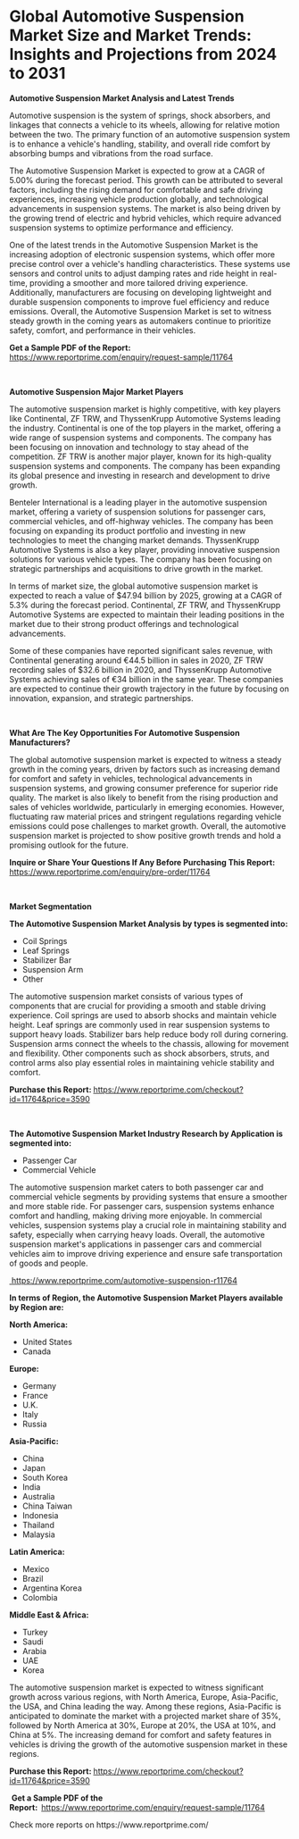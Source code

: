<p><h1>Global Automotive Suspension Market Size and Market Trends: Insights and Projections from 2024 to 2031</h1></p><p><strong>Automotive Suspension Market Analysis and Latest Trends</strong></p>
<p><p>Automotive suspension is the system of springs, shock absorbers, and linkages that connects a vehicle to its wheels, allowing for relative motion between the two. The primary function of an automotive suspension system is to enhance a vehicle's handling, stability, and overall ride comfort by absorbing bumps and vibrations from the road surface.</p><p>The Automotive Suspension Market is expected to grow at a CAGR of 5.00% during the forecast period. This growth can be attributed to several factors, including the rising demand for comfortable and safe driving experiences, increasing vehicle production globally, and technological advancements in suspension systems. The market is also being driven by the growing trend of electric and hybrid vehicles, which require advanced suspension systems to optimize performance and efficiency.</p><p>One of the latest trends in the Automotive Suspension Market is the increasing adoption of electronic suspension systems, which offer more precise control over a vehicle's handling characteristics. These systems use sensors and control units to adjust damping rates and ride height in real-time, providing a smoother and more tailored driving experience. Additionally, manufacturers are focusing on developing lightweight and durable suspension components to improve fuel efficiency and reduce emissions. Overall, the Automotive Suspension Market is set to witness steady growth in the coming years as automakers continue to prioritize safety, comfort, and performance in their vehicles.</p></p>
<p><strong>Get a Sample PDF of the Report:&nbsp;</strong> <a href="https://www.reportprime.com/enquiry/request-sample/11764">https://www.reportprime.com/enquiry/request-sample/11764</a></p>
<p>&nbsp;</p>
<p><strong>Automotive Suspension Major Market Players</strong></p>
<p><p>The automotive suspension market is highly competitive, with key players like Continental, ZF TRW, and ThyssenKrupp Automotive Systems leading the industry. Continental is one of the top players in the market, offering a wide range of suspension systems and components. The company has been focusing on innovation and technology to stay ahead of the competition. ZF TRW is another major player, known for its high-quality suspension systems and components. The company has been expanding its global presence and investing in research and development to drive growth.</p><p>Benteler International is a leading player in the automotive suspension market, offering a variety of suspension solutions for passenger cars, commercial vehicles, and off-highway vehicles. The company has been focusing on expanding its product portfolio and investing in new technologies to meet the changing market demands. ThyssenKrupp Automotive Systems is also a key player, providing innovative suspension solutions for various vehicle types. The company has been focusing on strategic partnerships and acquisitions to drive growth in the market.</p><p>In terms of market size, the global automotive suspension market is expected to reach a value of $47.94 billion by 2025, growing at a CAGR of 5.3% during the forecast period. Continental, ZF TRW, and ThyssenKrupp Automotive Systems are expected to maintain their leading positions in the market due to their strong product offerings and technological advancements.</p><p>Some of these companies have reported significant sales revenue, with Continental generating around €44.5 billion in sales in 2020, ZF TRW recording sales of $32.6 billion in 2020, and ThyssenKrupp Automotive Systems achieving sales of €34 billion in the same year. These companies are expected to continue their growth trajectory in the future by focusing on innovation, expansion, and strategic partnerships.</p></p>
<p>&nbsp;</p>
<p><strong>What Are The Key Opportunities For Automotive Suspension Manufacturers?</strong></p>
<p><p>The global automotive suspension market is expected to witness a steady growth in the coming years, driven by factors such as increasing demand for comfort and safety in vehicles, technological advancements in suspension systems, and growing consumer preference for superior ride quality. The market is also likely to benefit from the rising production and sales of vehicles worldwide, particularly in emerging economies. However, fluctuating raw material prices and stringent regulations regarding vehicle emissions could pose challenges to market growth. Overall, the automotive suspension market is projected to show positive growth trends and hold a promising outlook for the future.</p></p>
<p><strong>Inquire or Share Your Questions If Any Before Purchasing This Report:</strong> <a href="https://www.reportprime.com/enquiry/pre-order/11764">https://www.reportprime.com/enquiry/pre-order/11764</a></p>
<p>&nbsp;</p>
<p><strong>Market Segmentation</strong></p>
<p><strong>The Automotive Suspension Market Analysis by types is segmented into:</strong></p>
<p><ul><li>Coil Springs</li><li>Leaf Springs</li><li>Stabilizer Bar</li><li>Suspension Arm</li><li>Other</li></ul></p>
<p><p>The automotive suspension market consists of various types of components that are crucial for providing a smooth and stable driving experience. Coil springs are used to absorb shocks and maintain vehicle height. Leaf springs are commonly used in rear suspension systems to support heavy loads. Stabilizer bars help reduce body roll during cornering. Suspension arms connect the wheels to the chassis, allowing for movement and flexibility. Other components such as shock absorbers, struts, and control arms also play essential roles in maintaining vehicle stability and comfort.</p></p>
<p><strong>Purchase this Report:&nbsp;</strong><a href="https://www.reportprime.com/checkout?id=11764&price=3590">https://www.reportprime.com/checkout?id=11764&price=3590</a></p>
<p>&nbsp;</p>
<p><strong>The Automotive Suspension Market Industry Research by Application is segmented into:</strong></p>
<p><ul><li>Passenger Car</li><li>Commercial Vehicle</li></ul></p>
<p><p>The automotive suspension market caters to both passenger car and commercial vehicle segments by providing systems that ensure a smoother and more stable ride. For passenger cars, suspension systems enhance comfort and handling, making driving more enjoyable. In commercial vehicles, suspension systems play a crucial role in maintaining stability and safety, especially when carrying heavy loads. Overall, the automotive suspension market's applications in passenger cars and commercial vehicles aim to improve driving experience and ensure safe transportation of goods and people.</p></p>
<p><a href="https://www.reportprime.com/automotive-suspension-r11764">&nbsp;https://www.reportprime.com/automotive-suspension-r11764</a></p>
<p><strong>In terms of Region, the Automotive Suspension Market Players available by Region are:</strong></p>
<p>
    <p> <strong> North America: </strong>
        <ul>
            <li>United States</li>
            <li>Canada</li>
        </ul>
        </p> 
    <p> <strong> Europe: </strong>
        <ul>
            <li>Germany</li>
            <li>France</li>
            <li>U.K.</li>
            <li>Italy</li>
            <li>Russia</li>
        </ul>
        </p> 
    <p> <strong> Asia-Pacific: </strong>
        <ul>
            <li>China</li>
            <li>Japan</li>
            <li>South Korea</li>
            <li>India</li>
            <li>Australia</li>
            <li>China Taiwan</li>
            <li>Indonesia</li>
            <li>Thailand</li>
            <li>Malaysia</li>
        </ul>
        </p> 
    <p> <strong> Latin America: </strong>
        <ul>
            <li>Mexico</li>
            <li>Brazil</li>
            <li>Argentina Korea</li>
            <li>Colombia</li>
        </ul>
        </p> 
    <p> <strong> Middle East & Africa: </strong>
        <ul>
            <li>Turkey</li>
            <li>Saudi</li>
            <li>Arabia</li>
            <li>UAE</li>
            <li>Korea</li>
        </ul>
    </p>
    </p>
<p><p>The automotive suspension market is expected to witness significant growth across various regions, with North America, Europe, Asia-Pacific, the USA, and China leading the way. Among these regions, Asia-Pacific is anticipated to dominate the market with a projected market share of 35%, followed by North America at 30%, Europe at 20%, the USA at 10%, and China at 5%. The increasing demand for comfort and safety features in vehicles is driving the growth of the automotive suspension market in these regions.</p></p>
<p><strong>Purchase this Report: </strong><a href="https://www.reportprime.com/checkout?id=11764&price=3590">https://www.reportprime.com/checkout?id=11764&price=3590</a></p>
<p>&nbsp;<strong>Get a Sample PDF of the Report:&nbsp;&nbsp;</strong><a href="https://www.reportprime.com/enquiry/request-sample/11764">https://www.reportprime.com/enquiry/request-sample/11764</a></p>
<p><strong></strong></p>
<p>Check more reports on https://www.reportprime.com/</p>